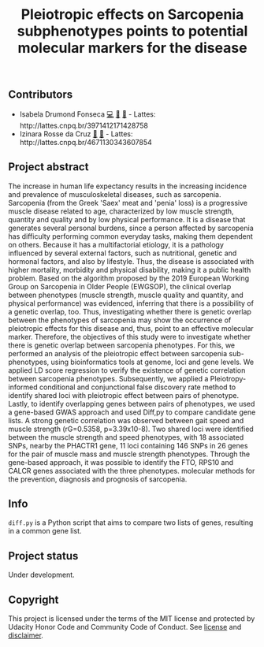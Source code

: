 <h1 align="center"> Pleiotropic effects on Sarcopenia subphenotypes points to potential molecular markers for the disease</h1>
<br/>
  
<h2>Contributors</h2>
<ul>
  <li>Isabela Drumond Fonseca <a href="#code-isabela" title="Code">💻</a> <a href="#research-isabela" title="Research">🔬</a> <a href="#maintenance-isabela" title="Maintenance">🚧</a> - Lattes: http://lattes.cnpq.br/3971412171428758</li>
  <li>Izinara Rosse da Cruz <a href="#projectManagement-izinara-cruz" title="Project Management">📆</a> <a href="#ideas-izinara-cruz" title="Ideas & Planning">🤔</a> - Lattes: http://lattes.cnpq.br/4671130343607854</li>
</ul>

<h2>Project abstract</h2>
The increase in human life expectancy results in the increasing incidence and prevalence of musculoskeletal diseases, such as sarcopenia. Sarcopenia (from the Greek 'Saex' meat and 'penia' loss) is a progressive muscle disease related to age, characterized by low muscle strength, quantity and quality and by low physical performance. It is a disease that generates several personal burdens, since a person affected by sarcopenia has difficulty performing common everyday tasks, making them dependent on others. Because it has a multifactorial etiology, it is a pathology influenced by several external factors, such as nutritional, genetic and hormonal factors, and also by lifestyle. Thus, the disease is associated with higher mortality, morbidity and physical disability, making it a public health problem. Based on the algorithm proposed by the 2019 European Working Group on Sarcopenia in Older People (EWGSOP), the clinical overlap between phenotypes (muscle strength, muscle quality and quantity, and physical performance) was evidenced, inferring that there is a possibility of a genetic overlap, too. Thus, investigating whether there is genetic overlap between the phenotypes of sarcopenia may show the occurrence of pleiotropic effects for this disease and, thus, point to an effective molecular marker. Therefore, the objectives of this study were to investigate whether there is genetic overlap between sarcopenia phenotypes. For this, we performed an analysis of the pleiotropic effect between sarcopenia sub-phenotypes, using bioinformatics tools at genome, loci and gene levels. We applied LD score regression to verify the existence of genetic correlation between sarcopenia phenotypes. Subsequently, we applied a Pleiotropy-informed conditional and conjunctional false discovery rate method to identify shared loci with pleiotropic effect between pairs of phenotype. Lastly, to identify overlapping genes between pairs of phenotypes, we used a gene-based GWAS approach and used Diff,py to compare candidate gene lists. A strong genetic correlation was observed between gait speed and muscle strength (rG=0.5358, p=3.39x10-8). Two shared loci were identified between the muscle strength and speed phenotypes, with 18 associated SNPs, nearby the PHACTR1 gene, 11 loci containing 146 SNPs in 26 genes for the pair of muscle mass and muscle strength phenotypes. Through the gene-based approach, it was possible to identify the FTO, RPS10 and CALCR genes associated with the three phenotypes. molecular methods for the prevention, diagnosis and prognosis of sarcopenia.

<h2>Info</h2>
<p><code>diff.py</code> is a Python script that aims to compare two lists of genes, resulting in a common gene list.</p>

<h2>Project status</h2>
Under development.

<h2>Copyright</h2>
This project is licensed under the terms of the MIT license and protected by Udacity Honor Code and Community Code of Conduct. See <a href="LICENSE.md">license</a> and <a href="LICENSE.DISCLAIMER.md">disclaimer</a>.
